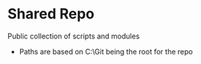# Shared Repo
Public collection of scripts and modules
- Paths are based on C:\Git being the root for the repo